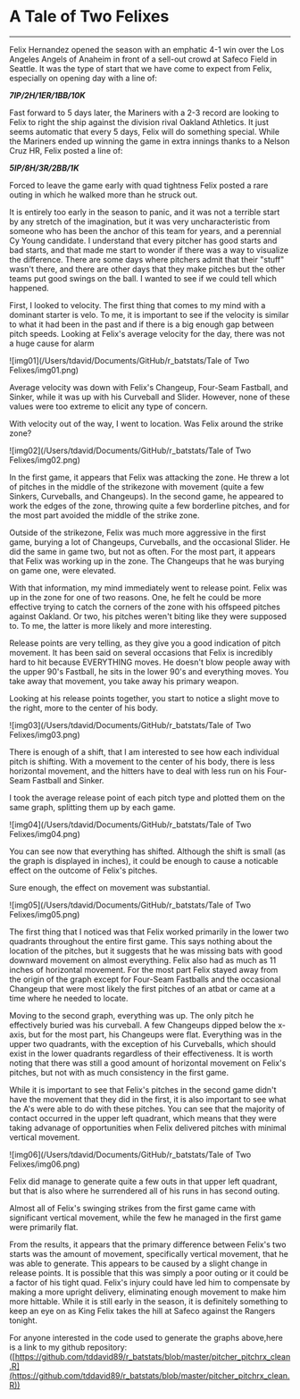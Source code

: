 # A Tale of Two Felixes

--------------------------------------------------------------------------------

Felix Hernandez opened the season with an emphatic 4-1 win over the Los Angeles Angels of Anaheim in front of a sell-out crowd at Safeco Field in Seattle. It was the type of start that we have come to expect from Felix, especially on opening day with a line of:

**_7IP/2H/1ER/1BB/10K_**

Fast forward to 5 days later, the Mariners with a 2-3 record are looking to Felix to right the ship against the division rival Oakland Athletics. It just seems automatic that every 5 days, Felix will do something special. While the Mariners ended up winning the game in extra innings thanks to a Nelson Cruz HR, Felix posted a line of:

**_5IP/8H/3R/2BB/1K_**

Forced to leave the game early with quad tightness Felix posted a rare outing in which he walked more than he struck out.

It is entirely too early in the season to panic, and it was not a terrible start by any stretch of the imagination, but it was very uncharacteristic from someone who has been the anchor of this team for years, and a perennial Cy Young candidate. I understand that every pitcher has good starts and bad starts, and that made me start to wonder if there was a way to visualize the difference. There are some days where pitchers admit that their "stuff" wasn't there, and there are other days that they make pitches but the other teams put good swings on the ball. I wanted to see if we could tell which happened.

First, I looked to velocity. The first thing that comes to my mind with a dominant starter is velo. To me, it is important to see if the velocity is similar to what it had been in the past and if there is a big enough gap between pitch speeds. Looking at Felix's average velocity for the day, there was not a huge cause for alarm

![img01](/Users/tdavid/Documents/GitHub/r_batstats/Tale of Two Felixes/img01.png)

Average velocity was down with Felix's Changeup, Four-Seam Fastball, and Sinker, while it was up with his Curveball and Slider. However, none of these values were too extreme to elicit any type of concern.

With velocity out of the way, I went to location. Was Felix around the strike zone?

![img02](/Users/tdavid/Documents/GitHub/r_batstats/Tale of Two Felixes/img02.png)

In the first game, it appears that Felix was attacking the zone. He threw a lot of pitches in the middle of the strikezone with movement (quite a few Sinkers, Curveballs, and Changeups). In the second game, he appeared to work the edges of the zone, throwing quite a few borderline pitches, and for the most part avoided the middle of the strike zone.

Outside of the strikezone, Felix was much more aggressive in the first game, burying a lot of Changeups, Curveballs, and the occasional Slider. He did the same in game two, but not as often. For the most part, it appears that Felix was working up in the zone. The Changeups that he was burying on game one, were elevated.

With that information, my mind immediately went to release point. Felix was up in the zone for one of two reasons. One, he felt he could be more effective trying to catch the corners of the zone with his offspeed pitches against Oakland. Or two, his pitches weren't biting like they were supposed to. To me, the latter is more likely and more interesting.

Release points are very telling, as they give you a good indication of pitch movement. It has been said on several occasions that Felix is incredibly hard to hit because EVERYTHING moves. He doesn't blow people away with the upper 90's Fastball, he sits in the lower 90's and everything moves. You take away that movement, you take away his primary weapon.

Looking at his release points together, you start to notice a slight move to the right, more to the center of his body.

![img03](/Users/tdavid/Documents/GitHub/r_batstats/Tale of Two Felixes/img03.png)

There is enough of a shift, that I am interested to see how each individual pitch is shifting. With a movement to the center of his body, there is less horizontal movement, and the hitters have to deal with less run on his Four-Seam Fastball and Sinker.

I took the average release point of each pitch type and plotted them on the same graph, splitting them up by each game.

![img04](/Users/tdavid/Documents/GitHub/r_batstats/Tale of Two Felixes/img04.png)

You can see now that everything has shifted. Although the shift is small (as the graph is displayed in inches), it could be enough to cause a noticable effect on the outcome of Felix's pitches.

Sure enough, the effect on movement was substantial.

![img05](/Users/tdavid/Documents/GitHub/r_batstats/Tale of Two Felixes/img05.png)

The first thing that I noticed was that Felix worked primarily in the lower two quadrants throughout the entire first game. This says nothing about the location of the pitches, but it suggests that he was missing bats with good downward movement on almost everything. Felix also had as much as 11 inches of horizontal movement. For the most part Felix stayed away from the origin of the graph except for Four-Seam Fastballs and the occasional Changeup that were most likely the first pitches of an atbat or came at a time where he needed to locate.

Moving to the second graph, everything was up. The only pitch he effectively buried was his curveball. A few Changeups dipped below the x-axis, but for the most part, his Changeups were flat. Everything was in the upper two quadrants, with the exception of his Curveballs, which should exist in the lower quadrants regardless of their effectiveness. It is worth noting that there was still a good amount of horizontal movement on Felix's pitches, but not with as much consistency in the first game.

While it is important to see that Felix's pitches in the second game didn't have the movement that they did in the first, it is also important to see what the A's were able to do with these pitches. You can see that the majority of contact occurred in the upper left quadrant, which means that they were taking advanage of opportunities when Felix delivered pitches with minimal vertical movement.

![img06](/Users/tdavid/Documents/GitHub/r_batstats/Tale of Two Felixes/img06.png)

Felix did manage to generate quite a few outs in that upper left quadrant, but that is also where he surrendered all of his runs in has second outing.

Almost all of Felix's swinging strikes from the first game came with significant vertical movement, while the few he managed in the first game were primarily flat.

From the results, it appears that the primary difference between Felix's two starts was the amount of movement, specifically vertical movement, that he was able to generate. This appears to be caused by a slight change in release points. It is possible that this was simply a poor outing or it could be a factor of his tight quad. Felix's injury could have led him to compensate by making a more upright delivery, eliminating enough movement to make him more hittable. While it is still early in the season, it is definitely something to keep an eye on as King Felix takes the hill at Safeco against the Rangers tonight.

For anyone interested in the code used to generate the graphs above,here is a link to my github repository: ([https://github.com/tddavid89/r_batstats/blob/master/pitcher_pitchrx_clean.R](https://github.com/tddavid89/r_batstats/blob/master/pitcher_pitchrx_clean.R))
